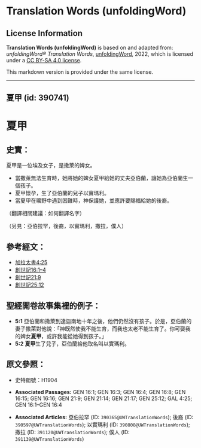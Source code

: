 # Translation Words (unfoldingWord)

## License Information

**Translation Words (unfoldingWord)** is based on and adapted from: _unfoldingWord® Translation Words_, [unfoldingWord](https://unfoldingword.org/utw), 2022, which is licensed under a [CC BY-SA 4.0 license](https://creativecommons.org/licenses/by-sa/4.0/legalcode.en).

This markdown version is provided under the same license.



--------------------------------

## 夏甲 (id: 390741)

夏甲
==

史實：
---

夏甲是一位埃及女子，是撒萊的婢女。

* 當撒萊無法生育時，她將她的婢女夏甲給她的丈夫亞伯蘭，讓她為亞伯蘭生一個孩子。
* 夏甲懷孕，生了亞伯蘭的兒子以實瑪利。
* 當夏甲在曠野中遇到困難時，神保護她，並應許要賜福給她的後裔。

（翻譯相關建議：如何翻譯名字）

（另見：亞伯拉罕，後裔，以實瑪利，撒拉，僕人）

參考經文：
-----

* [加拉太書4:25](https://ref.ly/Gal4:25)
* [創世記16:1–4](https://ref.ly/Gen16:1-Gen16:4)
* [創世記21:9](https://ref.ly/Gen21:9)
* [創世記25:12](https://ref.ly/Gen25:12)

聖經開卷故事集裡的例子：
------------

* **5:1** 亞伯蘭和撒萊到達迦南地十年之後，他們仍然沒有孩子。於是，亞伯蘭的妻子撒萊對他說：「神既然使我不能生育，而我也太老不能生育了。你可娶我的婢女**夏甲**，或許我能從她得到孩子。」
* **5:2** **夏甲**生了兒子，亞伯蘭給他取名叫以實瑪利。

原文參照：
-----

* 史特朗號：H1904

* **Associated Passages:** GEN 16:1; GEN 16:3; GEN 16:4; GEN 16:8; GEN 16:15; GEN 16:16; GEN 21:9; GEN 21:14; GEN 21:17; GEN 25:12; GAL 4:25; GEN 16:1–GEN 16:4
* **Associated Articles:** 亞伯拉罕 (ID: `390365@UWTranslationWords`); 後裔 (ID: `390597@UWTranslationWords`); 以實瑪利 (ID: `390808@UWTranslationWords`); 撒拉 (ID: `391120@UWTranslationWords`); 僕人 (ID: `391139@UWTranslationWords`)

